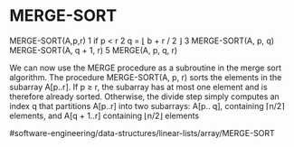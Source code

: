 # 	MERGE-SORT
MERGE-SORT(A,p,r)
1 if p < r 
2     q = ⌊ b + r / 2 ⌋
3     MERGE-SORT(A, p, q)
     MERGE-SORT(A, q + 1, r)
5     MERGE(A, p, q, r)

We can now use the MERGE procedure as a subroutine in the merge sort
algorithm. The procedure MERGE-SORT(A, p, r) sorts the elements in the
subarray A[p..r]. If p ≥ r, the subarray has at most one element and
is therefore already sorted. Otherwise, the divide step simply
computes an index q that partitions A[p..r] into two
subarrays: A[p.. q], containing ⌈n/2⌉ elements, and A[q + 1..r]
containing ⌊n/2⌋ elements



#software-engineering/data-structures/linear-lists/array/MERGE-SORT
